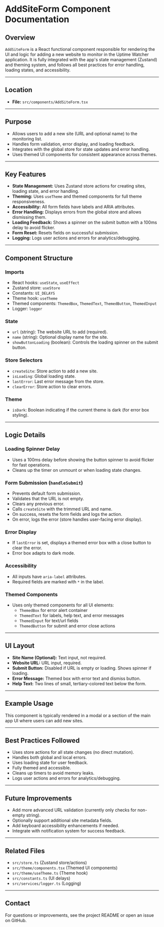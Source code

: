 # AddSiteForm Component Documentation

## Overview

`AddSiteForm` is a React functional component responsible for rendering the UI and logic for adding a new website to monitor in the Uptime Watcher application. It is fully integrated with the app's state management (Zustand) and theming system, and follows all best practices for error handling, loading states, and accessibility.

---

## Location

- **File:** `src/components/AddSiteForm.tsx`

---

## Purpose

- Allows users to add a new site (URL and optional name) to the monitoring list.
- Handles form validation, error display, and loading feedback.
- Integrates with the global store for state updates and error handling.
- Uses themed UI components for consistent appearance across themes.

---

## Key Features

- **State Management:** Uses Zustand store actions for creating sites, loading state, and error handling.
- **Theming:** Uses `useTheme` and themed components for full theme responsiveness.
- **Accessibility:** All form fields have labels and ARIA attributes.
- **Error Handling:** Displays errors from the global store and allows dismissing them.
- **Loading Feedback:** Shows a spinner on the submit button with a 100ms delay to avoid flicker.
- **Form Reset:** Resets fields on successful submission.
- **Logging:** Logs user actions and errors for analytics/debugging.

---

## Component Structure

### Imports

- React hooks: `useState`, `useEffect`
- Zustand store: `useStore`
- Constants: `UI_DELAYS`
- Theme hook: `useTheme`
- Themed components: `ThemedBox`, `ThemedText`, `ThemedButton`, `ThemedInput`
- Logger: `logger`

### State

- `url` (string): The website URL to add (required).
- `name` (string): Optional display name for the site.
- `showButtonLoading` (boolean): Controls the loading spinner on the submit button.

### Store Selectors

- `createSite`: Store action to add a new site.
- `isLoading`: Global loading state.
- `lastError`: Last error message from the store.
- `clearError`: Store action to clear errors.

### Theme

- `isDark`: Boolean indicating if the current theme is dark (for error box styling).

---

## Logic Details

### Loading Spinner Delay

- Uses a 100ms delay before showing the button spinner to avoid flicker for fast operations.
- Cleans up the timer on unmount or when loading state changes.

### Form Submission (`handleSubmit`)

- Prevents default form submission.
- Validates that the URL is not empty.
- Clears any previous error.
- Calls `createSite` with the trimmed URL and name.
- On success, resets the form fields and logs the action.
- On error, logs the error (store handles user-facing error display).

### Error Display

- If `lastError` is set, displays a themed error box with a close button to clear the error.
- Error box adapts to dark mode.

### Accessibility

- All inputs have `aria-label` attributes.
- Required fields are marked with `*` in the label.

### Themed Components

- Uses only themed components for all UI elements:
  - `ThemedBox` for error alert container
  - `ThemedText` for labels, help text, and error messages
  - `ThemedInput` for text/url fields
  - `ThemedButton` for submit and error close actions

---

## UI Layout

- **Site Name (Optional):** Text input, not required.
- **Website URL:** URL input, required.
- **Submit Button:** Disabled if URL is empty or loading. Shows spinner if loading.
- **Error Message:** Themed box with error text and dismiss button.
- **Help Text:** Two lines of small, tertiary-colored text below the form.

---

## Example Usage

This component is typically rendered in a modal or a section of the main app UI where users can add new sites.

---

## Best Practices Followed

- Uses store actions for all state changes (no direct mutation).
- Handles both global and local errors.
- Uses loading state for user feedback.
- Fully themed and accessible.
- Cleans up timers to avoid memory leaks.
- Logs user actions and errors for analytics/debugging.

---

## Future Improvements

- Add more advanced URL validation (currently only checks for non-empty string).
- Optionally support additional site metadata fields.
- Add keyboard accessibility enhancements if needed.
- Integrate with notification system for success feedback.

---

## Related Files

- `src/store.ts` (Zustand store/actions)
- `src/theme/components.tsx` (Themed UI components)
- `src/theme/useTheme.ts` (Theme hook)
- `src/constants.ts` (UI delays)
- `src/services/logger.ts` (Logging)

---

## Contact

For questions or improvements, see the project README or open an issue on GitHub.
